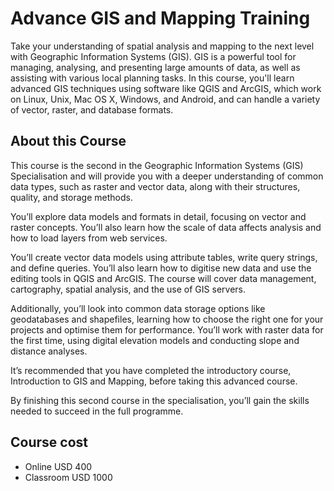 # Advance GIS and Mapping Training

Take your understanding of spatial analysis and mapping to the next level with Geographic Information Systems (GIS). GIS is a powerful tool for managing, analysing, and presenting large amounts of data, as well as assisting with various local planning tasks.
In this course, you'll learn advanced GIS techniques using software like QGIS and ArcGIS, which work on Linux, Unix, Mac OS X, Windows, and Android, and can handle a variety of vector, raster, and database formats.

## About this Course

This course is the second in the Geographic Information Systems (GIS) Specialisation and will provide you with a deeper understanding of common data types, such as raster and vector data, along with their structures, quality, and storage methods.

You’ll explore data models and formats in detail, focusing on vector and raster concepts. You’ll also learn how the scale of data affects analysis and how to load layers from web services.

You’ll create vector data models using attribute tables, write query strings, and define queries. You’ll also learn how to digitise new data and use the editing tools in QGIS and ArcGIS. The course will cover data management, cartography, spatial analysis, and the use of GIS servers.

Additionally, you’ll look into common data storage options like geodatabases and shapefiles, learning how to choose the right one for your projects and optimise them for performance. You’ll work with raster data for the first time, using digital elevation models and conducting slope and distance analyses.

It’s recommended that you have completed the introductory course, Introduction to GIS and Mapping, before taking this advanced course.

By finishing this second course in the specialisation, you’ll gain the skills needed to succeed in the full programme.

## Course cost

- Online USD 400
- Classroom USD 1000

